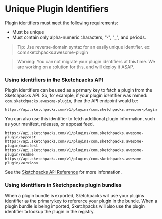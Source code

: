# Unique Plugin Identifiers

Plugin identifiers must meet the following requirements:

* Must be unique
* Must contain only alpha-numeric characters, "-", "\_", and periods.

> Tip: Use reverse-domain syntax for an easily unique identifier. ex: com.sketchpacks.awesome-plugin

> Warning: You can not migrate your plugin identifiers at this time.  We are working
on a solution for this, and will deploy it ASAP.

### Using identifiers in the Sketchpacks API

Plugin identifiers can be used as a primary key to fetch a plugin from the Sketchpacks API.
So, for example, if your plugin identifier was named: `com.sketchpacks.awesome-plugin`,
then the API endpoint would be:

```
https://api.sketchpacks.com/v1/plugins/com.sketchpacks.awesome-plugin
```

You can also use this identifier to fetch additional plugin information, such as your
manifest, releases, or appcast feed.

```
https://api.sketchpacks.com/v1/plugins/com.sketchpacks.awesome-plugin/appcast
https://api.sketchpacks.com/v1/plugins/com.sketchpacks.awesome-plugin/manifest
https://api.sketchpacks.com/v1/plugins/com.sketchpacks.awesome-plugin/readme
https://api.sketchpacks.com/v1/plugins/com.sketchpacks.awesome-plugin/versions
```

See the [Sketchpacks API Reference](http://docs.sketchpacks.apiary.io) for more information.

### Using identifiers in Sketchpacks plugin bundles

When a plugin bundle is exported, Sketchpacks will use your plugins identifier as
the primary key to reference your plugin in the bundle.  When a plugin bundle is
being imported, Sketchpacks will also use the plugin identifier to lookup the plugin
in the registry.
